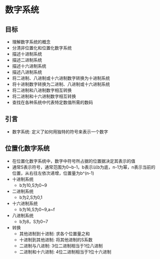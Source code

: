 # 数字系统

## 目标
- 理解数字系统的概念
- 分清非位置化和位置化数字系统
- 描述十进制系统
- 描述二进制系统
- 描述十六进制系统
- 描述八进制系统
- 将二进制、八进制或十六进制数字转换为十进制系统
- 将十进制数字转换为二进制、八进制或十六进制系统
- 将二进制和八进制数字相互转换
- 将二进制和十六进制数字相互转换
- 查找在各种系统中代表特定数值所需的数码

## 引言
- 数字系统: 定义了如何用独特的符号来表示一个数字

## 位置化数字系统
- 在位置化数字系统中，数字中符号所占据的位置据决定其表示的值
- 通常S表示符号，通常范围为0~b-1，b表示以b为底，n-1为幂，n表示当前的位置，从右往左依次递增，位置量为b^(n-1)
- 十进制系统
    - b为10,S为0~9
- 二进制系统
    - b为2,S为0,1
- 十六进制系统
    - b为16,S为0~9,a~f
- 八进制系统
    - b为8，S为0~7
- 转换
    - 其他进制到十进制: 求各个位置量之和
    - 十进制到其他进制: 将其他进制的S系数
    - 二进制与八进制: 3位二进制相当于1位八进制
    - 二进制和十六进制: 4位二进制相当于1位十六进制